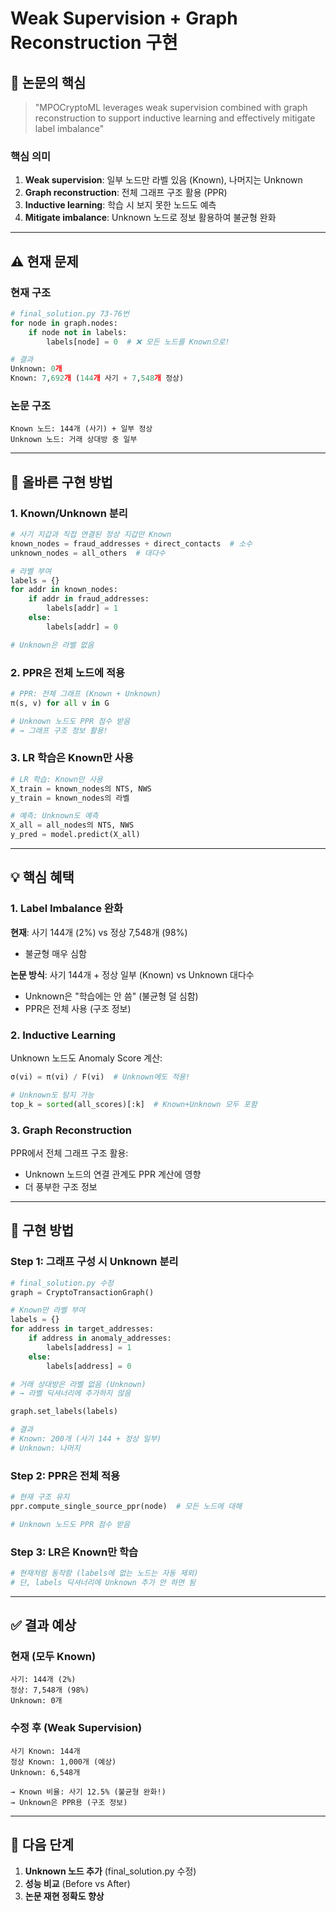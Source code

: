 # Weak Supervision + Graph Reconstruction 구현

## 🎯 논문의 핵심

> "MPOCryptoML leverages weak supervision combined with graph reconstruction to support inductive learning and effectively mitigate label imbalance"

### 핵심 의미

1. **Weak supervision**: 일부 노드만 라벨 있음 (Known), 나머지는 Unknown
2. **Graph reconstruction**: 전체 그래프 구조 활용 (PPR)
3. **Inductive learning**: 학습 시 보지 못한 노드도 예측
4. **Mitigate imbalance**: Unknown 노드로 정보 활용하여 불균형 완화

---

## ⚠️ 현재 문제

### 현재 구조

```python
# final_solution.py 73-76번
for node in graph.nodes:
    if node not in labels:
        labels[node] = 0  # ❌ 모든 노드를 Known으로!

# 결과
Unknown: 0개
Known: 7,692개 (144개 사기 + 7,548개 정상)
```

### 논문 구조

```
Known 노드: 144개 (사기) + 일부 정상
Unknown 노드: 거래 상대방 중 일부
```

---

## 🔧 올바른 구현 방법

### 1. Known/Unknown 분리

```python
# 사기 지갑과 직접 연결된 정상 지갑만 Known
known_nodes = fraud_addresses + direct_contacts  # 소수
unknown_nodes = all_others  # 대다수

# 라벨 부여
labels = {}
for addr in known_nodes:
    if addr in fraud_addresses:
        labels[addr] = 1
    else:
        labels[addr] = 0

# Unknown은 라벨 없음
```

### 2. PPR은 전체 노드에 적용

```python
# PPR: 전체 그래프 (Known + Unknown)
π(s, v) for all v in G

# Unknown 노드도 PPR 점수 받음
# → 그래프 구조 정보 활용!
```

### 3. LR 학습은 Known만 사용

```python
# LR 학습: Known만 사용
X_train = known_nodes의 NTS, NWS
y_train = known_nodes의 라벨

# 예측: Unknown도 예측
X_all = all_nodes의 NTS, NWS
y_pred = model.predict(X_all)
```

---

## 💡 핵심 혜택

### 1. Label Imbalance 완화

**현재**: 사기 144개 (2%) vs 정상 7,548개 (98%)

- 불균형 매우 심함

**논문 방식**: 사기 144개 + 정상 일부 (Known) vs Unknown 대다수

- Unknown은 "학습에는 안 씀" (불균형 덜 심함)
- PPR은 전체 사용 (구조 정보)

### 2. Inductive Learning

Unknown 노드도 Anomaly Score 계산:

```python
σ(vi) = π(vi) / F(vi)  # Unknown에도 적용!

# Unknown도 탐지 가능
top_k = sorted(all_scores)[:k]  # Known+Unknown 모두 포함
```

### 3. Graph Reconstruction

PPR에서 전체 그래프 구조 활용:

- Unknown 노드의 연결 관계도 PPR 계산에 영향
- 더 풍부한 구조 정보

---

## 🚀 구현 방법

### Step 1: 그래프 구성 시 Unknown 분리

```python
# final_solution.py 수정
graph = CryptoTransactionGraph()

# Known만 라벨 부여
labels = {}
for address in target_addresses:
    if address in anomaly_addresses:
        labels[address] = 1
    else:
        labels[address] = 0

# 거래 상대방은 라벨 없음 (Unknown)
# → 라벨 딕셔너리에 추가하지 않음

graph.set_labels(labels)

# 결과
# Known: 200개 (사기 144 + 정상 일부)
# Unknown: 나머지
```

### Step 2: PPR은 전체 적용

```python
# 현재 구조 유지
ppr.compute_single_source_ppr(node)  # 모든 노드에 대해

# Unknown 노드도 PPR 점수 받음
```

### Step 3: LR은 Known만 학습

```python
# 현재처럼 동작함 (labels에 없는 노드는 자동 제외)
# 단, labels 딕셔너리에 Unknown 추가 안 하면 됨
```

---

## ✅ 결과 예상

### 현재 (모두 Known)

```
사기: 144개 (2%)
정상: 7,548개 (98%)
Unknown: 0개
```

### 수정 후 (Weak Supervision)

```
사기 Known: 144개
정상 Known: 1,000개 (예상)
Unknown: 6,548개

→ Known 비율: 사기 12.5% (불균형 완화!)
→ Unknown은 PPR용 (구조 정보)
```

---

## 🎯 다음 단계

1. **Unknown 노드 추가** (final_solution.py 수정)
2. **성능 비교** (Before vs After)
3. **논문 재현 정확도 향상**
